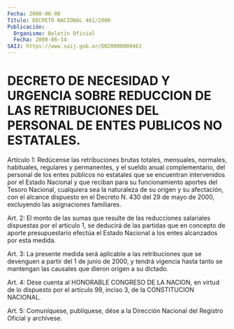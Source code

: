 ```yaml
---
Fecha: 2000-06-08
Título: DECRETO NACIONAL 461/2000
Publicación:
  Organismo: Boletín Oficial
  Fecha: 2000-06-14
SAIJ: https://www.saij.gob.ar/DN20000000461
---
```

# DECRETO DE NECESIDAD Y URGENCIA SOBRE REDUCCION DE LAS RETRIBUCIONES DEL PERSONAL DE ENTES PUBLICOS NO ESTATALES.

<a id="1"></a>
Artículo  1:  Redúcense  las  retribuciones  brutas  totales, mensuales, normales,  habituales,  regulares  y  permanentes, y el sueldo anual complementario, del personal de los entes públicos no estatales que se encuentran intervenidos por el Estado  Nacional  y que  reciban  para  su funcionamiento aportes del Tesoro Nacional, cualquiera sea la naturaleza  de  su origen y su afectación, con el alcance dispuesto en el Decreto N. 430 del 29  de  mayo  de  2000, excluyendo las asignaciones familiares.

<a id="2"></a>
Art.  2:  El  monto  de  las sumas que resulte de las reducciones salariales  dispuestas por el  artículo  1,  se  deducirá  de  las partidas que  en  concepto  de  aporte  presupuestario  efectúa el Estado  Nacional  a  los   entes  alcanzados  por  esta  medida.

<a id="3"></a>
Art. 3: La presente medida será aplicable a las retribuciones  que se  devenguen  a  partir  del 1 de junio de 2000, y tendrá vigencia hasta  tanto se mantengan las  causales  que  dieron  origen  a  su dictado.

<a id="4"></a>
Art. 4: Dése cuenta al HONORABLE CONGRESO DE LA NACION, en virtud de lo dispuesto  por el artículo 99, inciso 3, de la CONSTITUCION NACIONAL.

<a id="5"></a>
Art. 5: Comuníquese, publíquese,  dése a la Dirección Nacional del Registro Oficial y archívese.